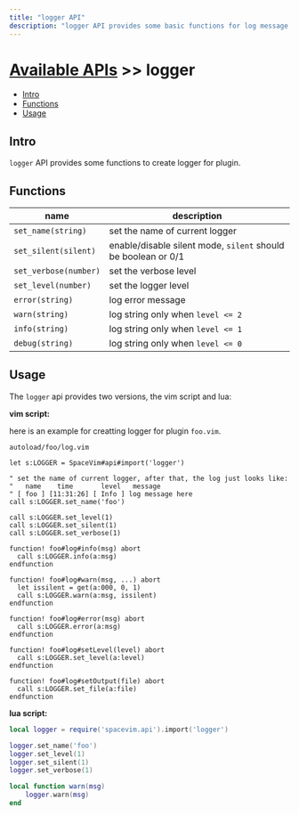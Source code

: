 ```yaml
---
title: "logger API"
description: "logger API provides some basic functions for log message when create plugins"
---
```


# [Available APIs](../) >> logger

<!-- vim-markdown-toc GFM -->

- [Intro](#intro)
- [Functions](#functions)
- [Usage](#usage)

<!-- vim-markdown-toc -->

## Intro

`logger` API provides some functions to create logger for plugin.

## Functions

| name                  | description                       |
| --------------------- | --------------------------------- |
| `set_name(string)`    | set the name of current logger    |
| `set_silent(silent)`  | enable/disable silent mode, `silent` should be boolean or 0/1       |
| `set_verbose(number)` | set the verbose level             |
| `set_level(number)`   | set the logger level              |
| `error(string)`       | log error message                 |
| `warn(string)`        | log string only when `level <= 2` |
| `info(string)`        | log string only when `level <= 1` |
| `debug(string)`       | log string only when `level <= 0` |

## Usage

The `logger` api provides two versions, the vim script and lua:

**vim script:**

here is an example for creatting logger for plugin `foo.vim`.

`autoload/foo/log.vim`

```vim
let s:LOGGER = SpaceVim#api#import('logger')

" set the name of current logger, after that, the log just looks like:
"   name    time       level   message
" [ foo ] [11:31:26] [ Info ] log message here
call s:LOGGER.set_name('foo')

call s:LOGGER.set_level(1)
call s:LOGGER.set_silent(1)
call s:LOGGER.set_verbose(1)

function! foo#log#info(msg) abort
  call s:LOGGER.info(a:msg)
endfunction

function! foo#log#warn(msg, ...) abort
  let issilent = get(a:000, 0, 1)
  call s:LOGGER.warn(a:msg, issilent)
endfunction

function! foo#log#error(msg) abort
  call s:LOGGER.error(a:msg)
endfunction

function! foo#log#setLevel(level) abort
  call s:LOGGER.set_level(a:level)
endfunction

function! foo#log#setOutput(file) abort
  call s:LOGGER.set_file(a:file)
endfunction
```

**lua script:**

```lua
local logger = require('spacevim.api').import('logger')

logger.set_name('foo')
logger.set_level(1)
logger.set_silent(1)
logger.set_verbose(1)

local function warn(msg)
    logger.warn(msg)
end

```
